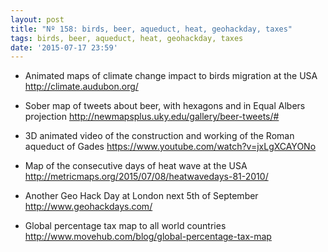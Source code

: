 ```yaml
---
layout: post
title: "Nº 158: birds, beer, aqueduct, heat, geohackday, taxes"
tags: birds, beer, aqueduct, heat, geohackday, taxes
date: '2015-07-17 23:59'
---
```


* Animated maps of climate change impact to birds migration at the USA
  http://climate.audubon.org/

* Sober map of tweets about beer, with hexagons and in Equal Albers projection
  http://newmapsplus.uky.edu/gallery/beer-tweets/#

* 3D animated video of the construction and working of the Roman aqueduct of Gades
  https://www.youtube.com/watch?v=jxLgXCAYONo

* Map of the consecutive days of heat wave at the USA
  http://metricmaps.org/2015/07/08/heatwavedays-81-2010/

* Another Geo Hack Day at London next 5th of September
  http://www.geohackdays.com/

* Global percentage tax map to all world countries
  http://www.movehub.com/blog/global-percentage-tax-map
